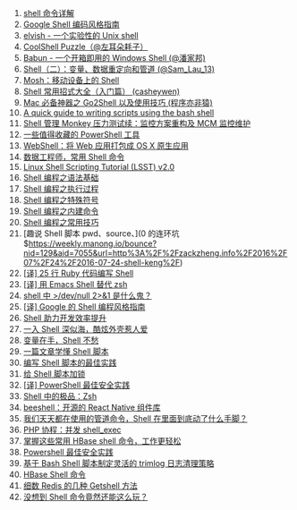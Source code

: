 1. [shell 命令详解](https://weekly.manong.io/bounce?nid=3&aid=45&url=http%3A%2F%2Fexplainshell.com%2F)
1. [Google Shell 编码风格指南](https://weekly.manong.io/bounce?nid=9&aid=161&url=http%3A%2F%2Fgoogle-styleguide.googlecode.com%2Fsvn%2Ftrunk%2Fshell.xml)
1. [elvish - 一个实验性的 Unix shell](https://weekly.manong.io/bounce?nid=39&aid=1291&url=https%3A%2F%2Fgithub.com%2Fxiaq%2Felvish)
1. [CoolShell Puzzle（@左耳朵耗子）](https://weekly.manong.io/bounce?nid=40&aid=1322&url=http%3A%2F%2Ffun.coolshell.cn%2F)
1. [Babun - 一个开箱即用的 Windows Shell (@潘家邦)](https://weekly.manong.io/bounce?nid=66&aid=2115&url=http%3A%2F%2Fblog.jamespan.me%2F2015%2F04%2F09%2Fbabun-the-shell%2F)
1. [Shell（二）：变量、数据重定向和管道 (@Sam_Lau_13)](https://weekly.manong.io/bounce?nid=72&aid=2389&url=http%3A%2F%2Fwww.jianshu.com%2Fp%2F3687e12b8d48)
1. [Mosh：移动设备上的 Shell](https://weekly.manong.io/bounce?nid=75&aid=2575&url=https%3A%2F%2Fmosh.mit.edu%2F)
1. [Shell 常用招式大全（入门篇） (casheywen)](https://weekly.manong.io/bounce?nid=77&aid=2709&url=http%3A%2F%2Fsegmentfault.com%2Fa%2F1190000002924882)
1. [Mac 必备神器之 Go2Shell 以及使用技巧 (程序亦非猿)](https://weekly.manong.io/bounce?nid=85&aid=3392&url=http%3A%2F%2Fwww.jianshu.com%2Fp%2F88c6e68645c4)
1. [A quick guide to writing scripts using the bash shell](https://weekly.manong.io/bounce?nid=87&aid=3580&url=http%3A%2F%2Fwww.panix.com%2F~elflord%2Funix%2Fbash-tute.html)
1. [Shell 管理 Monkey 压力测试续：监控方案重构及 MCM 监控维护](https://weekly.manong.io/bounce?nid=97&aid=4516&url=https%3A%2F%2Ftesterhome.com%2Ftopics%2F3685)
1. [一些值得收藏的 PowerShell 工具](https://weekly.manong.io/bounce?nid=98&aid=4607&url=http%3A%2F%2Fwww.freebuf.com%2Ftools%2F87647.html)
1. [WebShell：将 Web 应用打包成 OS X 原生应用](https://weekly.manong.io/bounce?nid=100&aid=4809&url=https%3A%2F%2Fgithub.com%2Fdjyde%2FWebShell)
1. [数据工程师，常用 Shell 命令](https://weekly.manong.io/bounce?nid=110&aid=5608&url=http%3A%2F%2Fwww.jianshu.com%2Fp%2F1ea90c81b659)
1. [Linux Shell Scripting Tutorial (LSST) v2.0](https://weekly.manong.io/bounce?nid=113&aid=5856&url=https%3A%2F%2Fbash.cyberciti.biz%2Fguide%2FMain_Page)
1. [Shell 编程之语法基础](https://weekly.manong.io/bounce?nid=118&aid=6235&url=http%3A%2F%2Fmp.weixin.qq.com%2Fs%3F__biz%3DMzIxNDMyODgyMA%3D%3D%26mid%3D2247483661%26idx%3D1%26sn%3D186884c4fcf7e90ea58cb4e7d92f5fb7%23rd)
1. [Shell 编程之执行过程](https://weekly.manong.io/bounce?nid=119&aid=6321&url=http%3A%2F%2Fmp.weixin.qq.com%2Fs%3F__biz%3DMzIxNDMyODgyMA%3D%3D%26mid%3D2247483666%26idx%3D1%26sn%3Db3df5f3f8d8803fb88719463388db4ed)
1. [Shell 编程之特殊符号](https://weekly.manong.io/bounce?nid=121&aid=6481&url=http%3A%2F%2Fmp.weixin.qq.com%2Fs%3F__biz%3DMzIxNDMyODgyMA%3D%3D%26mid%3D2247483679%26idx%3D1%26sn%3Df98b8ef107264b9258f8ab76986b8f57)
1. [Shell 编程之内建命令](https://weekly.manong.io/bounce?nid=122&aid=6555&url=http%3A%2F%2Fmp.weixin.qq.com%2Fs%3F__biz%3DMzIxNDMyODgyMA%3D%3D%26mid%3D2247483695%26idx%3D1%26sn%3D54f10d647035a1b572736a7b1731fe29)
1. [Shell 编程之常用技巧](https://weekly.manong.io/bounce?nid=123&aid=6627&url=http%3A%2F%2Fmp.weixin.qq.com%2Fs%3F__biz%3DMzIxNDMyODgyMA%3D%3D%26mid%3D2247483698%26idx%3D1%26sn%3D3b52493d202362aae0bf511002e63d52)
1. [趣说 Shell 脚本 pwd、source、](0 的连环坑$https://weekly.manong.io/bounce?nid=129&aid=7055&url=http%3A%2F%2Fzackzheng.info%2F2016%2F07%2F24%2F2016-07-24-shell-keng%2F)
1. [[译] 25 行 Ruby 代码编写 Shell](https://weekly.manong.io/bounce?nid=131&aid=7177&url=http%3A%2F%2Ftoutiao.io%2Fj%2F6lg253)
1. [[译] 用 Emacs Shell 替代 zsh](https://weekly.manong.io/bounce?nid=135&aid=7486&url=http%3A%2F%2Ftoutiao.io%2Fj%2F47l7uz)
1. [shell 中 >/dev/null 2>&1 是什么鬼？](https://weekly.manong.io/bounce?nid=149&aid=8348&url=https%3A%2F%2Ftoutiao.io%2Fk%2Fbz88mu)
1. [[译] Google 的 Shell 编程风格指南](https://weekly.manong.io/bounce?nid=154&aid=8691&url=https%3A%2F%2Ftoutiao.io%2Fk%2F1h5asm)
1. [Shell 助力开发效率提升](https://weekly.manong.io/bounce?nid=158&aid=8963&url=https%3A%2F%2Ftoutiao.io%2Fk%2Fuf1nu3)
1. [一入 Shell 深似海，酷炫外壳惹人爱](https://weekly.manong.io/bounce?nid=160&aid=9110&url=https%3A%2F%2Ftoutiao.io%2Fk%2F0tkfh1)
1. [变量在手，Shell 不愁](https://weekly.manong.io/bounce?nid=161&aid=9192&url=https%3A%2F%2Ftoutiao.io%2Fk%2F9b69qd)
1. [一篇文章学懂 Shell 脚本](https://weekly.manong.io/bounce?nid=166&aid=9548&url=https%3A%2F%2Ftoutiao.io%2Fk%2F0pybu4)
1. [编写 Shell 脚本的最佳实践](https://weekly.manong.io/bounce?nid=178&aid=10373&url=https%3A%2F%2Ftoutiao.io%2Fk%2Fnus0vi)
1. [给 Shell 脚本加锁](https://weekly.manong.io/bounce?nid=185&aid=10923&url=https%3A%2F%2Ftoutiao.io%2Fk%2Fuuzg5j)
1. [[译] PowerShell 最佳安全实践](https://weekly.manong.io/bounce?nid=189&aid=11198&url=https%3A%2F%2Ftoutiao.io%2Fk%2Fs3lhqq)
1. [Shell 中的极品：Zsh](https://weekly.manong.io/bounce?nid=223&aid=13635&url=https%3A%2F%2Ftoutiao.io%2Fk%2F4dlbfm)
1. [beeshell：开源的 React Native 组件库](https://weekly.manong.io/bounce?nid=234&aid=14373&url=https%3A%2F%2Fmp.weixin.qq.com%2Fs%2Fc1WId0Rr4m7hUOa2HDGnXg)
1. [我们天天都在使用的管道命令，Shell 在里面到底动了什么手脚？](https://weekly.manong.io/bounce?nid=236&aid=14474&url=https%3A%2F%2Fmp.weixin.qq.com%2Fs%2F9oPSSlIuHhcKWw-QckGUcg)
1. [PHP 协程：并发 shell_exec](https://weekly.manong.io/bounce?nid=242&aid=14847&url=https%3A%2F%2Ftoutiao.io%2Fk%2F5pyq5w)
1. [掌握这些常用 HBase shell 命令，工作更轻松](https://weekly.manong.io/bounce?nid=246&aid=15121&url=https%3A%2F%2Ftoutiao.io%2Fk%2Ft9n9gh)
1. [Powershell 最佳安全实践](https://weekly.manong.io/bounce?nid=261&aid=16196&url=https%3A%2F%2Fmp.weixin.qq.com%2Fs%3F__biz%3DMzU4NzU4MDg0Mw%3D%3D%26mid%3D2247484570%26idx%3D1%26sn%3Dcdd7a2703a1c12debd67a991f6685ee7)
1. [基于 Bash Shell 脚本制定灵活的 trimlog 日志清理策略](https://weekly.manong.io/bounce?nid=281&aid=17783&url=https%3A%2F%2Ftoutiao.io%2Fk%2Fb8vvbb8)
1. [HBase Shell 命令](https://weekly.manong.io/bounce?nid=292&aid=18550&url=https%3A%2F%2Ftoutiao.io%2Fk%2Fy47uum1)
1. [细数 Redis 的几种 Getshell 方法](https://weekly.manong.io/bounce?nid=304&aid=19215&url=https%3A%2F%2Ftoutiao.io%2Fk%2Fqdh8ae7)
1. [没想到 Shell 命令竟然还能这么玩？](https://weekly.manong.io/bounce?nid=316&aid=19769&url=https%3A%2F%2Ftoutiao.io%2Fk%2F0ah1n1b)
